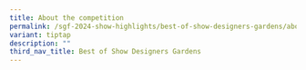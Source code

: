 ```yaml
---
title: About the competition
permalink: /sgf-2024-show-highlights/best-of-show-designers-gardens/about/
variant: tiptap
description: ""
third_nav_title: Best of Show Designers Gardens
---
```

